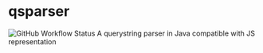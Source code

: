 # qsparser
![GitHub Workflow Status](https://img.shields.io/github/actions/workflow/status/llalexandru00/qsparser/maven-publish.yml?logo=github)
A querystring parser in Java compatible with JS representation
